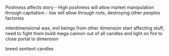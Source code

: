 Poshness affects story
    - High poshness will allow market manipulation through capitalism
    - low will allow through riots, destroying other peoples factories


interdimensional wax, evil beings from other dimension start affecting stuff, need to fight them
build mega cannon out of all candles and light on fire to close portal to dimension

breed sentient candles